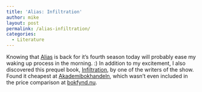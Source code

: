 ```yaml
---
title: 'Alias: Infiltration'
author: mike
layout: post
permalink: /alias-infiltration/
categories:
  - Literature
---
```

Knowing that [Alias][1] is back for it&#8217;s fourth season today will probably ease my waking up process in the morning. :) In addition to my excitement, I also discovered this prequel book, [Infiltration][2], by one of the writers of the show.  
Found it cheapest at [Akademibokhandeln][3], which wasn&#8217;t even included in the price comparison at [bokfynd.nu][4].

 [1]: http://abc.go.com/primetime/alias/
 [2]: http://www.amazon.com/exec/obidos/tg/detail/-/0553494376/ref=pd_bxgy_img_2/102-8239367-5292150?v=glance&s=books
 [3]: http://www.akademibokhandeln.se/db/caweb/cc_start.abg?ckundtyp=privat
 [4]: http://www.bokfynd.nu
